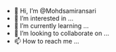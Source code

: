 - 👋 Hi, I’m @Mohdsamiransari
- 👀 I’m interested in ...
- 🌱 I’m currently learning ...
- 💞️ I’m looking to collaborate on ...
- 📫 How to reach me ...

<!---
Mohdsamiransari/Mohdsamiransari is a ✨ special ✨ repository because its `README.md` (this file) appears on your GitHub profile.
You can click the Preview link to take a look at your changes.
--->
